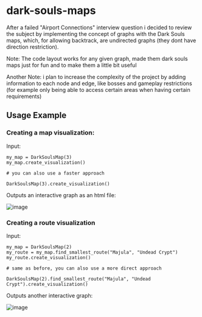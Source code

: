 # dark-souls-maps

After a failed "Airport Connections" interview question i decided to review the subject by implementing the concept of graphs with the Dark Souls maps, which, for allowing backtrack, are undirected graphs (they dont have direction restriction).

Note: The code layout works for any given graph, made them dark souls maps just for fun and to make them a little bit useful

Another Note: i plan to increase the complexity of the project by adding information to each node and edge, like bosses and gameplay restrictions (for example only being able to access certain areas when having certain requirements)

## Usage Example

### Creating a map visualization:

Input:

```
my_map = DarkSoulsMap(3)
my_map.create_visualization()

# you can also use a faster approach

DarkSoulsMap(3).create_visualization()

```

Outputs an interactive graph as an html file:

![image](https://user-images.githubusercontent.com/86506395/189635300-9d5ddfb5-025f-43fa-8df7-88a9da88a978.png)

### Creating a route visualization

Input:

```
my_map = DarkSoulsMap(2)
my_route = my_map.find_smallest_route("Majula", "Undead Crypt")
my_route.create_visualization()

# same as before, you can also use a more direct approach

DarkSoulsMap(2).find_smallest_route("Majula", "Undead Crypt").create_visualization()
```

Outputs another interactive graph:

![image](https://user-images.githubusercontent.com/86506395/189636459-27565ae7-cc10-4ab1-b29b-6da4d1601a6d.png)
